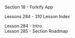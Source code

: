 Section  18 - Forkify App

Lessons 284 - 310 Lesson Index

Lesson 284 - Intro   <br>
Lesson 285 - Section Roadmap   <br>